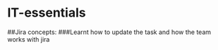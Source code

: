 # IT-essentials

##Jira concepts:
###Learnt how to update the task and how the team works with jira
